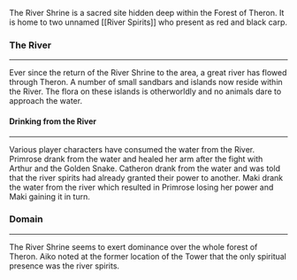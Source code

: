 The River Shrine is a sacred site hidden deep within the Forest of Theron. It is home to two unnamed [[River Spirits]] who present as red and black carp.
### The River
---
Ever since the return of the River Shrine to the area, a great river has flowed through Theron. A number of small sandbars and islands now reside within the River. The flora on these islands is otherworldly and no animals dare to approach the water.

#### Drinking from the River
---
Various player characters have consumed the water from the River. Primrose drank from the water and healed her arm after the fight with Arthur and the Golden Snake. Catheron drank from the water and was told that the river spirits had already granted their power to another. Maki drank the water from the river which resulted in Primrose losing her power and Maki gaining it in turn.

### Domain
---
The River Shrine seems to exert dominance over the whole forest of Theron. Aiko noted at the former location of the Tower that the only spiritual presence was the river spirits.